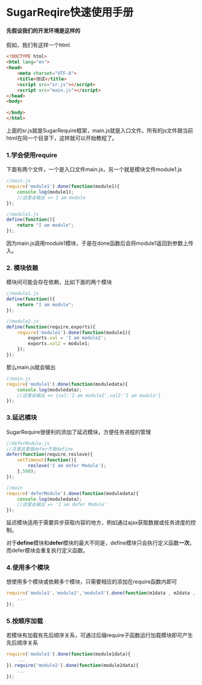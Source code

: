 
# SugarReqire快速使用手册

#### 先假设我们的开发环境是这样的

假如，我们有这样一个html
```html
<!DOCTYPE html>
<html lang="en">
<head>
	<meta charset="UTF-8">
	<title>测试</title>
	<script src="sr.js"></script>
	<script src="main.js"></script>
</head>
<body>
	
</body>
</html>
```

上面的sr.js就是SugarRequire框架，main.js就是入口文件。所有的js文件跟当前html在同一个目录下，这样就可以开始教程了。

### 1.学会使用require

下面有两个文件，一个是入口文件main.js，另一个就是模块文件module1.js

```javascript
//main.js
require('module1').done(function(module1){
	console.log(module1);
    //这里会输出 => I am module
});
```

```javascript
//module1.js
define(function(){
	return "I am module";
});
```
因为main.js调用module1模块，于是在done函数后会将module1返回到参数上传入。

### 2. 模块依赖

模块间可能会存在依赖，比如下面的两个模块

```javascript
//module1.js
define(function(){
	return "I am module";
});
```

```javascript
//module2.js
define(function(require,exports){
	require('module1').done(function(module1){
    	exports.val = 'I am module2';
      	exports.val2 = module1;
    });
});
```
那么main.js就会输出



```javascript
//main.js
require('module1').done(function(moduledata){
	console.log(moduledata);
    //这里会输出 => {val:'I am module2',val2:'I am module'}
});
```
### 3.延迟模块

SugarRequire很便利的添加了延迟模块，方便任务进程的管理

```javascript
//deferModule.js
//注意这里是defer不是define
defer(function(require,reslove){
	setTimeout(function(){
    	reslove('I am defer Module');
    },500);
});
```

```javascript
//main
require('deferModule').done(function(moduledata){
	console.log(moduledata);
    //这里会输出 => 'I am defer Module'
});
```

延迟模块适用于需要异步获取内容的地方，例如通过ajax获取数据或任务进度的控制。

对于**define**模块和**defer**模块的最大不同是，define模块只会执行定义函数**一次**，而defer模块会重复执行定义函数。

### 4.使用多个模块

想使用多个模块或依赖多个模块，只需要相应的添加在require函数内即可

```javascript
require('module1','module2','module3').done(function(m1data , m2data , m3data){
	...
});
```

### 5.按顺序加载

若模块有加载有先后顺序关系，可通过后缀require子函数运行加载模块即可产生先后顺序关系

```javascript
require('module1').done(function(module1data){
    ...
}).require('module2').done(function(module2data){
    ...
});
```
